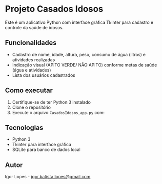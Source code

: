 # Projeto Casados Idosos

Este é um aplicativo Python com interface gráfica Tkinter para cadastro e controle da saúde de idosos.

## Funcionalidades
- Cadastro de nome, idade, altura, peso, consumo de água (litros) e atividades realizadas
- Indicação visual (APITO VERDE/ NÂO APITO) conforme metas de saúde (água e atividades)
- Lista dos usuários cadastrados

## Como executar
1. Certifique-se de ter Python 3 instalado
2. Clone o repositório
3. Execute o arquivo `CasadosIdosos_app.py` com:


## Tecnologias
- Python 3
- Tkinter para interface gráfica
- SQLite para banco de dados local

## Autor
Igor Lopes - igor.batista.lopes@gmail.com
